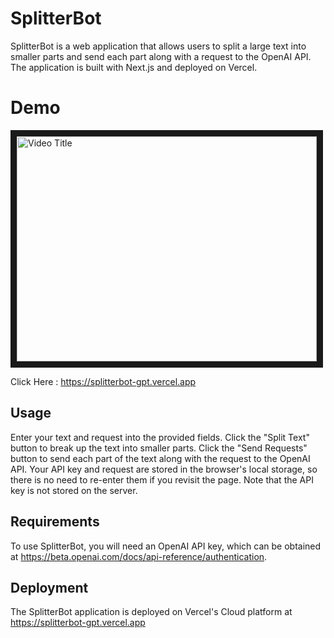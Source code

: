 # SplitterBot
SplitterBot is a web application that allows users to split a large text into smaller parts and send each part along with a request to the OpenAI API. The application is built with Next.js and deployed on Vercel.

# Demo
<a href="https://www.youtube.com/watch?v=UfJQfb7vHVk" target="_blank" rel="noopener">
  <img src="https://img.youtube.com/vi/UfJQfb7vHVk/0.jpg" alt="Video Title" width="480" height="360" border="10" />
</a>



Click Here : https://splitterbot-gpt.vercel.app

## Usage
Enter your text and request into the provided fields.
Click the "Split Text" button to break up the text into smaller parts.
Click the "Send Requests" button to send each part of the text along with the request to the OpenAI API.
Your API key and request are stored in the browser's local storage, so there is no need to re-enter them if you revisit the page. Note that the API key is not stored on the server.

## Requirements
To use SplitterBot, you will need an OpenAI API key, which can be obtained at https://beta.openai.com/docs/api-reference/authentication.

## Deployment
The SplitterBot application is deployed on Vercel's Cloud platform at https://splitterbot-gpt.vercel.app


